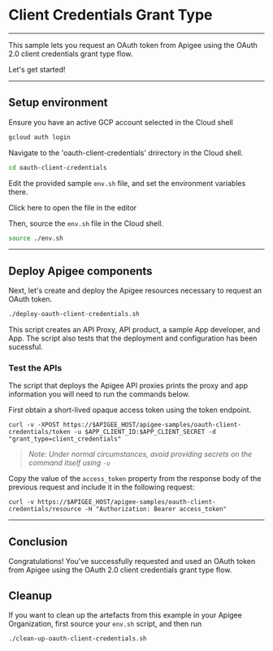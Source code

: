 # Client Credentials Grant Type

---
This sample lets you request an OAuth token from Apigee using the OAuth 2.0 client credentials grant type flow.

Let's get started!

---

## Setup environment

Ensure you have an active GCP account selected in the Cloud shell

```sh
gcloud auth login
```

Navigate to the 'oauth-client-credentials' drirectory in the Cloud shell.

```sh
cd oauth-client-credentials
```

Edit the provided sample `env.sh` file, and set the environment variables there.

Click <walkthrough-editor-open-file filePath="oauth-client-credentials/env.sh">here</walkthrough-editor-open-file> to open the file in the editor

Then, source the `env.sh` file in the Cloud shell.

```sh
source ./env.sh
```

---

## Deploy Apigee components

Next, let's create and deploy the Apigee resources necessary to request an OAuth token.

```sh
./deploy-oauth-client-credentials.sh
```

This script creates an API Proxy, API product, a sample App developer, and App. The script also tests that the deployment and configuration has been sucessful.


### Test the APIs

The script that deploys the Apigee API proxies prints the proxy and app information you will need to run the commands below.

First obtain a short-lived opaque access token using the token endpoint.

```
curl -v -XPOST https://$APIGEE_HOST/apigee-samples/oauth-client-credentials/token -u $APP_CLIENT_ID:$APP_CLIENT_SECRET -d "grant_type=client_credentials"
```
> _Note: Under normal circumstances, avoid providing secrets on the command itself using `-u`_

Copy the value of the `access_token` property from the response body of the previous request and include it in the following request:
```
curl -v https://$APIGEE_HOST/apigee-samples/oauth-client-credentials/resource -H "Authorization: Bearer access_token"
```

---
## Conclusion

<walkthrough-conclusion-trophy></walkthrough-conclusion-trophy>

Congratulations! You've successfully requested and used an OAuth token from Apigee using the OAuth 2.0 client credentials grant type flow.

<walkthrough-inline-feedback></walkthrough-inline-feedback>

## Cleanup

If you want to clean up the artefacts from this example in your Apigee Organization, first source your `env.sh` script, and then run

```bash
./clean-up-oauth-client-credentials.sh
```
